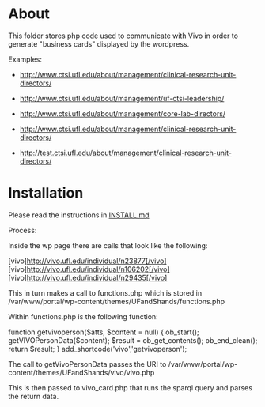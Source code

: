 # About

This folder stores php code used to communicate
with Vivo in order to generate "business cards"
displayed by the wordpress.

Examples:

* http://www.ctsi.ufl.edu/about/management/clinical-research-unit-directors/
* http://www.ctsi.ufl.edu/about/management/uf-ctsi-leadership/
* http://www.ctsi.ufl.edu/about/management/core-lab-directors/
* http://www.ctsi.ufl.edu/about/management/clinical-research-unit-directors/

* http://test.ctsi.ufl.edu/about/management/clinical-research-unit-directors/

# Installation

Please read the instructions in [INSTALL.md](INSTALL.md)

Process:

Inside the wp page there are calls that look like the following:

[vivo]http://vivo.ufl.edu/individual/n23877[/vivo]<!-- Batich, Chris -->
[vivo]http://vivo.ufl.edu/individual/n106202[/vivo]<!-- Beltz, Susan -->
[vivo]http://vivo.ufl.edu/individual/n29435[/vivo]<!-- Brantly, Mark -->

This in turn makes a call to functions.php which is stored in
/var/www/portal/wp-content/themes/UFandShands/functions.php

Within functions.php is the following function:

function getvivoperson($atts, $content = null) {
        ob_start();
        getVIVOPersonData($content);
        $result = ob_get_contents();
        ob_end_clean();
        return $result;
        }
add_shortcode('vivo','getvivoperson');

The call to getVivoPersonData passes the URI to
/var/www/portal/wp-content/themes/UFandShands/vivo/vivo.php

This is then passed to vivo_card.php that runs the sparql query
and parses the return data.
